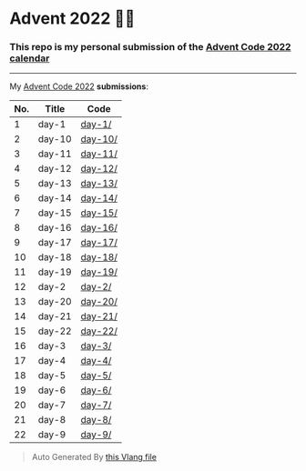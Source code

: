 # Advent 2022 👨‍💻

### This repo is my personal submission of the [Advent Code 2022 calendar](https://adventofcode.com/2022)

---

My [Advent Code 2022](https://adventofcode.com/2022) **submissions**:

| No. | Title | Code |
| --- | ----- | ---- |
| 1 | day-1 | [day-1/](./day-1/) |
| 2 | day-10 | [day-10/](./day-10/) |
| 3 | day-11 | [day-11/](./day-11/) |
| 4 | day-12 | [day-12/](./day-12/) |
| 5 | day-13 | [day-13/](./day-13/) |
| 6 | day-14 | [day-14/](./day-14/) |
| 7 | day-15 | [day-15/](./day-15/) |
| 8 | day-16 | [day-16/](./day-16/) |
| 9 | day-17 | [day-17/](./day-17/) |
| 10 | day-18 | [day-18/](./day-18/) |
| 11 | day-19 | [day-19/](./day-19/) |
| 12 | day-2 | [day-2/](./day-2/) |
| 13 | day-20 | [day-20/](./day-20/) |
| 14 | day-21 | [day-21/](./day-21/) |
| 15 | day-22 | [day-22/](./day-22/) |
| 16 | day-3 | [day-3/](./day-3/) |
| 17 | day-4 | [day-4/](./day-4/) |
| 18 | day-5 | [day-5/](./day-5/) |
| 19 | day-6 | [day-6/](./day-6/) |
| 20 | day-7 | [day-7/](./day-7/) |
| 21 | day-8 | [day-8/](./day-8/) |
| 22 | day-9 | [day-9/](./day-9/) |

> Auto Generated By [this Vlang file](./gen-readme.v)